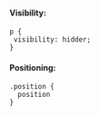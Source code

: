 #### Visibility:

```
p {
 visibility: hidder;
}
```


#### Positioning:

```
.position {
  position 
}
```